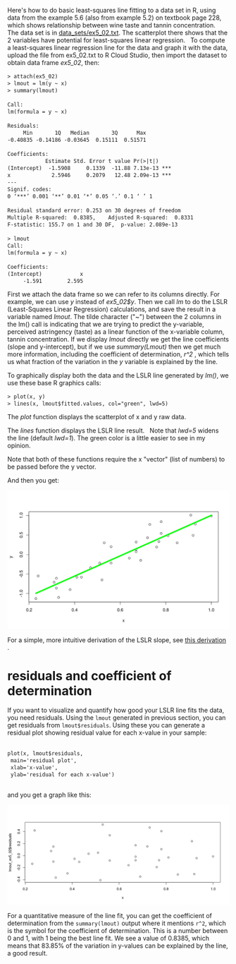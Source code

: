 Here's how to do basic least-squares line fitting to a data set in R, using data from the example 5.6 (also from example 5.2) on textbook page 228, which shows relationship between wine taste and tannin concentration.  The data set is in [data_sets/ex5_02.txt](https://raw.githubusercontent.com/bengland2/une-stats/main/MAT150/data_sets/ex5_02.txt).   The scatterplot there shows that the 2 variables have potential for least-squares linear regression.   To compute a least-squares linear regression line for the data and graph it with the data, upload the file from ex5_02.txt to R Cloud Studio, then import the dataset to obtain data frame *ex5_02*, then:

```
> attach(ex5_02)
> lmout = lm(y ~ x)
> summary(lmout)
 
Call:
lm(formula = y ~ x)

Residuals:
     Min       1Q   Median       3Q      Max 
-0.40835 -0.14186 -0.03645  0.15111  0.51571 

Coefficients:
            Estimate Std. Error t value Pr(>|t|)    
(Intercept)  -1.5908     0.1339  -11.88 7.13e-13 ***
x             2.5946     0.2079   12.48 2.09e-13 ***
---
Signif. codes:  
0 ‘***’ 0.001 ‘**’ 0.01 ‘*’ 0.05 ‘.’ 0.1 ‘ ’ 1

Residual standard error: 0.253 on 30 degrees of freedom
Multiple R-squared:  0.8385,	Adjusted R-squared:  0.8331 
F-statistic: 155.7 on 1 and 30 DF,  p-value: 2.089e-13 

> lmout
Call:
lm(formula = y ~ x)

Coefficients:
(Intercept)            x  
     -1.591        2.595   

```

First we attach the data frame so we can refer to its columns directly.  For example, we can use *y* instead of *ex5_02$y*.  Then we call *lm* to do the LSLR (Least-Squares Linear Regression) calculations, and save the result in a variable named *lmout*.    The tilde character ("~") between the 2 columns in the lm() call is indicating that we are trying to predict the y-variable, perceived astringency (taste) as a linear function of the x-variable column, tannin concentration. If we display *lmout* directly we get the line coefficients (slope and y-intercept), but if we use *summary(Lmout)* then we get much more information, including the coefficient of determination, *r^2* , which tells us what fraction of the variation in the *y* variable is explained by the line.

To graphically display both the data and the LSLR line generated by *lm()*, we use these base R graphics calls:

```
> plot(x, y)
> lines(x, lmout$fitted.values, col="green", lwd=5)
```

The *plot* function displays the scatterplot of x and y raw data.

The *lines* function displays the LSLR line result.   Note that *lwd=5* widens the line (default *lwd=1*).   The green color is a little easier to see in my opinion.  

Note that both of these functions require the x "vector" (list of numbers) to be passed before the y vector.

And then you get:

![](images/plot_zoom_png_ex52.png "LSLR plot")

For a simple, more intuitive derivation of the LSLR slope, see [this derivation](derivation-of-lslr-slope-simple.pdf) .

# residuals and coefficient of determination

If you want to visualize and quantify how good your LSLR line fits the data, you need residuals.  Using the `lmout` generated in previous section, you can get residuals from `lmout$residuals`.   Using these you can generate a residual plot showing residual value for each x-value in your sample:

```

plot(x, lmout$residuals,
 main='residual plot',
 xlab='x-value',
 ylab='residual for each x-value')
 
 ```
 and you get a graph like this:
 
 ![](images/lslr_residual_plot.png)
 
 For a quantitative measure of the line fit, you can get the coefficient of determination from the `summary(lmout)` output where it mentions `r^2`, which is the symbol for the coefficient of determination.   This is a number between 0 and 1, with 1 being the best line fit.   We see a value of 0.8385, which means that 83.85% of the variation in y-values can be explained by the line, a good result.
 
 


